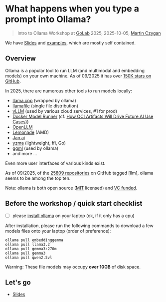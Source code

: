 # What happens when you type a prompt into Ollama?

> Intro to Ollama Workshop at [GoLab](https://golab.io) 2025, 2025-10-05,
> [Martin Czygan](https://de.linkedin.com/in/martin-czygan-58348842)

We have [Slides](Slides.md) and [examples](x/), which are mostly self contained.

## Overview

Ollama is a popular tool to run LLM (and multimodal and embedding models) on
your own machine. As of 09/2025 it has over [150K stars on GitHub](https://github.com/ollama/ollama/).

In 2025, there are numerous other tools to run models locally:

* [llama.cpp](https://github.com/ggml-org/llama.cpp) (wrapped by ollama)
* [llamafile](https://github.com/Mozilla-Ocho/llamafile) (single file distribution)
* [vLLM](https://github.com/vllm-project/vllm) (used by various cloud services, #1 for prod)
* [Docker Model Runner](https://www.docker.com/blog/introducing-docker-model-runner/) (cf. [How OCI Artifacts Will Drive Future AI Use Cases](https://www.cncf.io/blog/2025/08/27/how-oci-artifacts-will-drive-future-ai-use-cases/)))
* [OpenLLM](https://github.com/bentoml/OpenLLM)
* [Lemonade](https://lemonade-server.ai/) (AMD)
* [Jan.ai](https://github.com/menloresearch/jan)
* [yzma](https://github.com/hybridgroup/yzma) (lightweight, ffi, Go)
* [ggml](https://github.com/ggml-org/ggml) (used by ollama)
* and more ...

Even more user interfaces of various kinds exist.

As of 09/2025, of the [25809 repositories](https://github.com/topics/llm) on GitHub
tagged [llm], ollama seems to be among the top ten.

Note: ollama is both open source
([MIT](https://github.com/ollama/ollama/?tab=MIT-1-ov-file#readme) licensed) and [VC
funded](https://www.ycombinator.com/companies/ollama).

## Before the workshop / quick start checklist

* [ ] please [install ollama](https://ollama.com/download) on your laptop (ok, if it only has a cpu)

After installation, please run the following commands to download a few models
files onto your laptop (order of preference):

```
ollama pull embeddinggemma
ollama pull llama3.2
ollama pull gemma3:270m
ollama pull gemma3
ollama pull qwen2.5vl
```

Warning: These file models may occupy **over 10GB** of disk space.


## Let's go

* [Slides](Slides.md)
